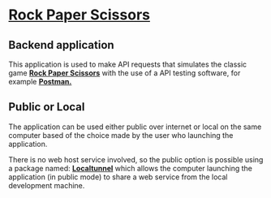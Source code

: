 # **[Rock Paper Scissors](https://en.wikipedia.org/wiki/Rock_paper_scissors)**

## Backend application

This application is used to make API requests that simulates the classic game **[Rock Paper Scissors](https://en.wikipedia.org/wiki/Rock_paper_scissors)** with the use of a API testing software, for example **[Postman.](<https://en.wikipedia.org/wiki/Postman_(software)>)**

## Public or Local

The application can be used either public over internet or local on the same computer based of the choice made by the user who launching the application.

There is no web host service involved, so the public option is possible using a package named: **[Localtunnel](https://theboroer.github.io/localtunnel-www/)** which allows the computer launching the application (in public mode) to share a web service from the local development machine.

##
